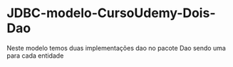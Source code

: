 # JDBC-modelo-CursoUdemy-Dois-Dao
Neste modelo temos duas implementações dao no pacote Dao sendo uma para cada entidade
